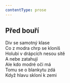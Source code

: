 ```yaml
---
contentType: prose
---
```


## Před bouří

Div se samotný klase  
Co z modra chrp se kloníš  
Holubi v drápcích nesou sítě  
A nebe zatahují  
Ale kdo modré oči má  
Tomu se o blankytu zdá  
Když hlavu skloní k zemi

